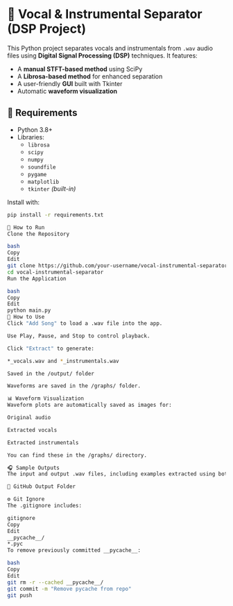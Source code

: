 # 🎵 Vocal & Instrumental Separator (DSP Project)

This Python project separates vocals and instrumentals from `.wav` audio files using **Digital Signal Processing (DSP)** techniques. It features:

- A **manual STFT-based method** using SciPy
- A **Librosa-based method** for enhanced separation
- A user-friendly **GUI** built with Tkinter
- Automatic **waveform visualization**

## 🔧 Requirements

- Python 3.8+
- Libraries:
  - `librosa`
  - `scipy`
  - `numpy`
  - `soundfile`
  - `pygame`
  - `matplotlib`
  - `tkinter` *(built-in)*

Install with:

```bash
pip install -r requirements.txt

🚀 How to Run
Clone the Repository

bash
Copy
Edit
git clone https://github.com/your-username/vocal-instrumental-separator.git
cd vocal-instrumental-separator
Run the Application

bash
Copy
Edit
python main.py
🧪 How to Use
Click "Add Song" to load a .wav file into the app.

Use Play, Pause, and Stop to control playback.

Click "Extract" to generate:

*_vocals.wav and *_instrumentals.wav

Saved in the /output/ folder

Waveforms are saved in the /graphs/ folder.

📊 Waveform Visualization
Waveform plots are automatically saved as images for:

Original audio

Extracted vocals

Extracted instrumentals

You can find these in the /graphs/ directory.

🎧 Sample Outputs
The input and output .wav files, including examples extracted using both manual and Librosa methods, are available here:

🔗 GitHub Output Folder

⚙️ Git Ignore
The .gitignore includes:

gitignore
Copy
Edit
__pycache__/
*.pyc
To remove previously committed __pycache__:

bash
Copy
Edit
git rm -r --cached __pycache__/
git commit -m "Remove pycache from repo"
git push